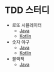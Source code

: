 # TDD 스터디

* 로또 시뮬레이터
    * [Java](https://github.com/hongsii/tdd-study/tree/master/java-lotto)
    * [Kotlin](https://github.com/hongsii/tdd-study/tree/master/kotlin-lotto)
* 숫자 야구
    * [Java](https://github.com/hongsii/tdd-study/tree/master/java-baseball-game)
    * [Kotlin](https://github.com/hongsii/tdd-study/tree/master/kotlin-baseball-game)
* 블랙잭
    * [Java](https://github.com/hongsii/tdd-study/tree/master/java-blackjack)

